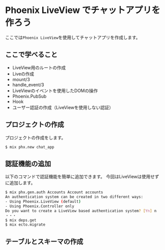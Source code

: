 # Phoenix LiveView でチャットアプリを作ろう

ここでは`Phoenix LiveView`を使用してチャットアプリを作成します。

## ここで学べること

- LiveView用のルートの作成
- Liveの作成
- mount/3
- handle_event/3
- LiveViewのイベントを使用したDOMの操作
- Phoenix.PubSub
- Hook
- ユーザー認証の作成（LiveViewを使用しない認証）

## プロジェクトの作成

プロジェクトの作成をします。

```bash
$ mix phx.new chat_app
```

## 認証機能の追加

以下のコマンドで認証機能を簡単に追加できます。
今回はLiveViewは使用せずに追加します。

```bash
$ mix phx.gen.auth Accounts Account accounts
An authentication system can be created in two different ways:
- Using Phoenix.LiveView (default)
- Using Phoenix.Controller only
Do you want to create a LiveView based authentication system? [Yn] n
・・・
$ mix deps.get
$ mix ecto.migrate
```

## テーブルとスキーマの作成
